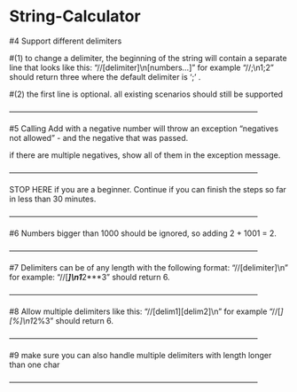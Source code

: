 # String-Calculator


#4 Support different delimiters

#(1) to change a delimiter, the beginning of the string will contain a separate line that looks like this: “//[delimiter]\n[numbers…]” for example “//;\n1;2” should return three where the default delimiter is ‘;’ .

#(2) the first line is optional. all existing scenarios should still be supported

————————————————————————————————

#5 Calling Add with a negative number will throw an exception “negatives not allowed” - and the negative that was passed.

if there are multiple negatives, show all of them in the exception message.

————————————————————————————————

STOP HERE if you are a beginner. Continue if you can finish the steps so far in less than 30 minutes.

————————————————————————————————

#6 Numbers bigger than 1000 should be ignored, so adding 2 + 1001 = 2.

————————————————————————————————

#7 Delimiters can be of any length with the following format: “//[delimiter]\n” for example: “//[***]\n1***2***3” should return 6.

————————————————————————————————

#8 Allow multiple delimiters like this: “//[delim1][delim2]\n” for example “//[*][%]\n1*2%3” should return 6.

————————————————————————————————

#9 make sure you can also handle multiple delimiters with length longer than one char

———————————————————————————————— 

